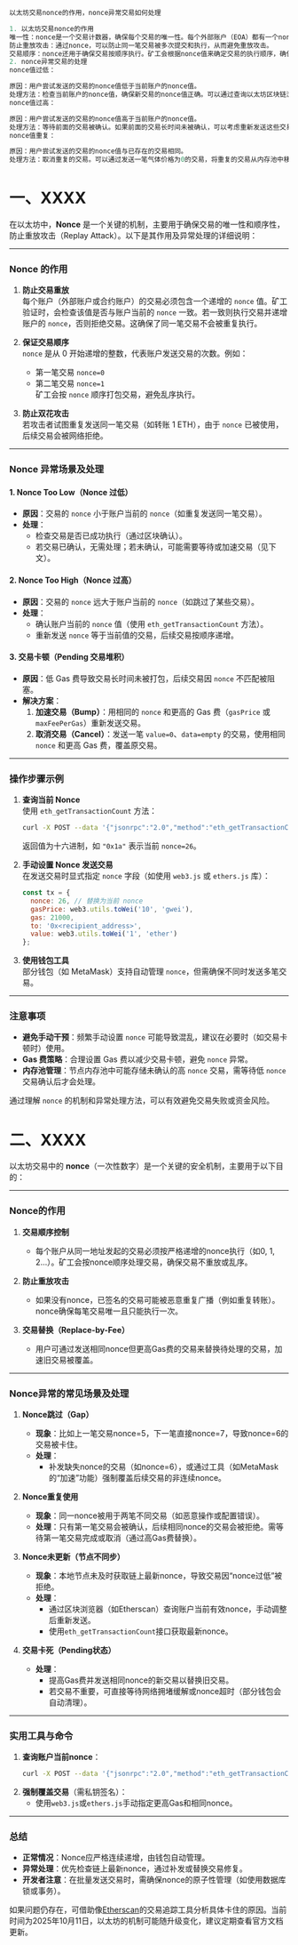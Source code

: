```go
以太坊交易nonce的作用，nonce异常交易如何处理

1. 以太坊交易nonce的作用
唯一性：nonce是一个交易计数器，确保每个交易的唯一性。每个外部账户（EOA）都有一个nonce值，表示从该账户发送的交易数量。
防止重放攻击：通过nonce，可以防止同一笔交易被多次提交和执行，从而避免重放攻击。
交易顺序：nonce还用于确保交易按顺序执行。矿工会根据nonce值来确定交易的执行顺序，确保交易的逻辑一致性。
2. nonce异常交易的处理
nonce值过低：

原因：用户尝试发送的交易的nonce值低于当前账户的nonce值。
处理方法：检查当前账户的nonce值，确保新交易的nonce值正确。可以通过查询以太坊区块链浏览器或使用Web3库来获取当前账户的nonce值。
nonce值过高：

原因：用户尝试发送的交易的nonce值高于当前账户的nonce值。
处理方法：等待前面的交易被确认。如果前面的交易长时间未被确认，可以考虑重新发送这些交易，使用更高的气体价格以加快确认速度。
nonce值重复：

原因：用户尝试发送的交易的nonce值与已存在的交易相同。
处理方法：取消重复的交易。可以通过发送一笔气体价格为0的交易，将重复的交易从内存池中移除。
```


# 一、XXXX



在以太坊中，**Nonce** 是一个关键的机制，主要用于确保交易的唯一性和顺序性，防止重放攻击（Replay Attack）。以下是其作用及异常处理的详细说明：

---

### **Nonce 的作用**
1. **防止交易重放**  
   每个账户（外部账户或合约账户）的交易必须包含一个递增的 `nonce` 值。矿工验证时，会检查该值是否与账户当前的 `nonce` 一致。若一致则执行交易并递增账户的 `nonce`，否则拒绝交易。这确保了同一笔交易不会被重复执行。

2. **保证交易顺序**  
   `nonce` 是从 0 开始递增的整数，代表账户发送交易的次数。例如：
   - 第一笔交易 `nonce=0`
   - 第二笔交易 `nonce=1`  
   矿工会按 `nonce` 顺序打包交易，避免乱序执行。

3. **防止双花攻击**  
   若攻击者试图重复发送同一笔交易（如转账 1 ETH），由于 `nonce` 已被使用，后续交易会被网络拒绝。

---

### **Nonce 异常场景及处理**
#### **1. Nonce Too Low（Nonce 过低）**
   - **原因**：交易的 `nonce` 小于账户当前的 `nonce`（如重复发送同一笔交易）。
   - **处理**：
     - 检查交易是否已成功执行（通过区块确认）。
     - 若交易已确认，无需处理；若未确认，可能需要等待或加速交易（见下文）。

#### **2. Nonce Too High（Nonce 过高）**
   - **原因**：交易的 `nonce` 远大于账户当前的 `nonce`（如跳过了某些交易）。
   - **处理**：
     - 确认账户当前的 `nonce` 值（使用 `eth_getTransactionCount` 方法）。
     - 重新发送 `nonce` 等于当前值的交易，后续交易按顺序递增。

#### **3. 交易卡顿（Pending 交易堆积）**
   - **原因**：低 Gas 费导致交易长时间未被打包，后续交易因 `nonce` 不匹配被阻塞。
   - **解决方案**：
     1. **加速交易（Bump）**：用相同的 `nonce` 和更高的 Gas 费（`gasPrice` 或 `maxFeePerGas`）重新发送交易。
     2. **取消交易（Cancel）**：发送一笔 `value=0`、`data=empty` 的交易，使用相同 `nonce` 和更高 Gas 费，覆盖原交易。

---

### **操作步骤示例**
1. **查询当前 Nonce**  
   使用 `eth_getTransactionCount` 方法：  
   ```bash
   curl -X POST --data '{"jsonrpc":"2.0","method":"eth_getTransactionCount","params":["0x<your_address>","latest"],"id":1}' https://mainnet.infura.io/v3/<your_project_id>
   ```
   返回值为十六进制，如 `"0x1a"` 表示当前 `nonce=26`。

2. **手动设置 Nonce 发送交易**  
   在发送交易时显式指定 `nonce` 字段（如使用 `web3.js` 或 `ethers.js` 库）：  
   ```javascript
   const tx = {
     nonce: 26, // 替换为当前 nonce
     gasPrice: web3.utils.toWei('10', 'gwei'),
     gas: 21000,
     to: '0x<recipient_address>',
     value: web3.utils.toWei('1', 'ether')
   };
   ```

3. **使用钱包工具**  
   部分钱包（如 MetaMask）支持自动管理 `nonce`，但需确保不同时发送多笔交易。

---

### **注意事项**
- **避免手动干预**：频繁手动设置 `nonce` 可能导致混乱，建议在必要时（如交易卡顿时）使用。
- **Gas 费策略**：合理设置 Gas 费以减少交易卡顿，避免 `nonce` 异常。
- **内存池管理**：节点内存池中可能存储未确认的高 `nonce` 交易，需等待低 `nonce` 交易确认后才会处理。

通过理解 `nonce` 的机制和异常处理方法，可以有效避免交易失败或资金风险。


# 二、XXXX

以太坊交易中的 **nonce**（一次性数字）是一个关键的安全机制，主要用于以下目的：

---

### **Nonce的作用**
1. **交易顺序控制**  
   - 每个账户从同一地址发起的交易必须按严格递增的nonce执行（如0, 1, 2…）。矿工会按nonce顺序处理交易，确保交易不重放或乱序。

2. **防止重放攻击**  
   - 如果没有nonce，已签名的交易可能被恶意重复广播（例如重复转账）。nonce确保每笔交易唯一且只能执行一次。

3. **交易替换（Replace-by-Fee）**  
   - 用户可通过发送相同nonce但更高Gas费的交易来替换待处理的交易，加速旧交易被覆盖。

---

### **Nonce异常的常见场景及处理**
1. **Nonce跳过（Gap）**  
   - **现象**：比如上一笔交易nonce=5，下一笔直接nonce=7，导致nonce=6的交易被卡住。  
   - **处理**：  
     - 补发缺失nonce的交易（如nonce=6），或通过工具（如MetaMask的“加速”功能）强制覆盖后续交易的非连续nonce。

2. **Nonce重复使用**  
   - **现象**：同一nonce被用于两笔不同交易（如恶意操作或配置错误）。  
   - **处理**：只有第一笔交易会被确认，后续相同nonce的交易会被拒绝。需等待第一笔交易完成或取消（通过高Gas费替换）。

3. **Nonce未更新（节点不同步）**  
   - **现象**：本地节点未及时获取链上最新nonce，导致交易因“nonce过低”被拒绝。  
   - **处理**：  
     - 通过区块浏览器（如Etherscan）查询账户当前有效nonce，手动调整后重新发送。  
     - 使用`eth_getTransactionCount`接口获取最新nonce。

4. **交易卡死（Pending状态）**  
   - **处理**：  
     - 提高Gas费并发送相同nonce的新交易以替换旧交易。  
     - 若交易不重要，可直接等待网络拥堵缓解或nonce超时（部分钱包会自动清理）。

---

### **实用工具与命令**
1. **查询账户当前nonce**：  
   ```bash
   curl -X POST --data '{"jsonrpc":"2.0","method":"eth_getTransactionCount","params":["0x地址","latest"],"id":1}' https://mainnet.infura.io/v3/你的API_KEY
   ```
2. **强制覆盖交易**（需私钥签名）：  
   - 使用`web3.js`或`ethers.js`手动指定更高Gas和相同nonce。

---

### **总结**
- **正常情况**：Nonce应严格连续递增，由钱包自动管理。  
- **异常处理**：优先检查链上最新nonce，通过补发或替换交易修复。  
- **开发者注意**：在批量发送交易时，需确保nonce的原子性管理（如使用数据库锁或事务）。

如果问题仍存在，可借助像[Etherscan](https://etherscan.io)的交易追踪工具分析具体卡住的原因。当前时间为2025年10月11日，以太坊的机制可能随升级变化，建议定期查看官方文档更新。
